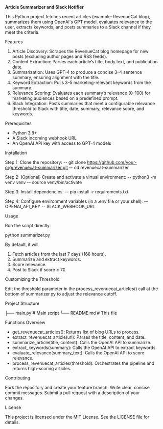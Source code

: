 **Article Summarizer and Slack Notifier**

This Python project fetches recent articles (example: RevenueCat blog), summarizes them using OpenAI's GPT model, evaluates relevance to the user, extracts keywords, and posts summaries to a Slack channel if they meet the criteria.

Features

1. Article Discovery: Scrapes the RevenueCat blog homepage for new posts (excluding author pages and RSS feeds).
2. Content Extraction: Parses each article’s title, body text, and publication date.
3. Summarization: Uses GPT-4 to produce a concise 3–4 sentence summary, ensuring alignment with the title.
4. Keyword Extraction: Pulls 3–5 marketing-relevant keywords from the summary.
5. Relevance Scoring: Evaluates each summary’s relevance (0–100) for marketing audiences based on a predefined prompt.
6. Slack Integration: Posts summaries that meet a configurable relevance threshold to Slack with title, date, summary, relevance score, and keywords.

Prerequisites

- Python 3.8+
- A Slack incoming webhook URL
- An OpenAI API key with access to GPT-4 models

Installation

Step 1: Clone the repository:
-- git clone https://github.com/your-org/revenuecat-summarizer.git
-- cd revenuecat-summarizer

Step 2: (Optional) Create and activate a virtual environment:
-- python3 -m venv venv
-- source venv/bin/activate

Step 3: Install dependencies:
-- pip install -r requirements.txt

Step 4: Configure environment variables (in a .env file or your shell):
-- OPENAI_API_KEY
-- SLACK_WEBHOOK_URL

Usage

Run the script directly:

python summarizer.py

By default, it will:

1. Fetch articles from the last 7 days (168 hours).
2. Summarize and extract keywords.
3. Score relevance.
4. Post to Slack if score ≥ 70.

Customizing the Threshold

Edit the threshold parameter in the process_revenuecat_articles() call at the bottom of summarizer.py to adjust the relevance cutoff.

Project Structure

├── main.py       # Main script
└── README.md           # This file

Functions Overview

- get_revenuecat_articles(): Returns list of blog URLs to process.
- extract_revenuecat_article(url): Parses the title, content, and date.
- summarize_article(title, content): Calls the OpenAI API to summarize.
- extract_keywords(summary): Calls the OpenAI API to extract keywords.
- evaluate_relevance(summary_text): Calls the OpenAI API to score relevance.
- process_revenuecat_articles(threshold): Orchestrates the pipeline and returns high-scoring articles.

Contributing

Fork the repository and create your feature branch.
Write clear, concise commit messages.
Submit a pull request with a description of your changes.

License

This project is licensed under the MIT License. See the LICENSE file for details.
